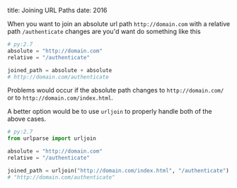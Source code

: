 title: Joining URL Paths
date: 2016

When you want to join an absolute url path `http://domain.com` with a relative path
`/authenticate` changes are you'd want do something like this

```python
# py:2.7
absolute = "http://domain.com"
relative = "/authenticate"

joined_path = absolute + absolute
# http://domain.com/authenticate
```

Problems would occur if the absolute path changes to `http://domain.com/` or
to `http://domain.com/index.html`.

A better option would be to use `urljoin` to properly handle both of the above cases.

```python
# py:2.7
from urlparse import urljoin

absolute = "http://domain.com"
relative = "/authenticate"

joined_path = urljoin("http://domain.com/index.html", "/authenticate")
# "http://domain.com/authenticate"
```
